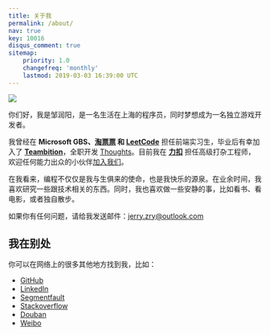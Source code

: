 ```yaml
---
title: 关于我
permalink: /about/
nav: true
key: 10016
disqus_comment: true
sitemap:
    priority: 1.0
    changefreq: 'monthly'
    lastmod: 2019-03-03 16:39:00 UTC
---
```


<img class="monkey-avatar" src="{{ site.static_url }}/monkey.jpg">

你们好，我是邹润阳，是一名生活在上海的程序员，同时梦想成为一名独立游戏开发者。

我曾经在 **Microsoft GBS、[淘票票](//dianying.taobao.com) 和 [LeetCode](//leetcode.com)** 担任前端实习生，毕业后有幸加入了 **[Teambition](//www.teambition.com)**，全职开发 [Thoughts](//thoughts.teambition.com)。目前我在 **[力扣](//leetcode-cn.com)** 担任高级打杂工程师，欢迎任何能力出众的小伙伴[加入我们](//www.v2ex.com/t/491597)。

在我看来，编程不仅仅是我与生俱来的使命，也是我快乐的源泉。在业余时间，我喜欢研究一些跟技术相关的东西。同时，我也喜欢做一些安静的事，比如看书、看电影，或者独自散步。

如果你有任何问题，请给我发送邮件：[jerry.zry@outlook.com](mailto:jerry.zry@outlook.com)

## 我在别处

你可以在网络上的很多其他地方找到我，比如：

- [GitHub](https://github.com/zry656565)
- [LinkedIn](http://www.linkedin.com/profile/view?id=289040657)
- [Segmentfault](http://segmentfault.com/u/jerryzou)
- [Stackoverflow](http://stackoverflow.com/users/3152296/jerryddg)
- [Douban](http://www.douban.com/people/jerry_zou/)
- [Weibo](http://weibo.com/u/1943775181)
